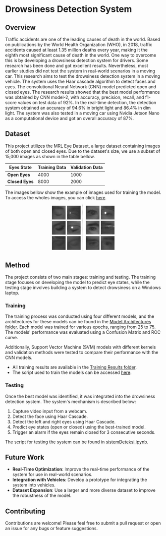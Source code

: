 # Drowsiness Detection System

## Overview

Traffic accidents are one of the leading causes of death in the world. Based on publications by the World Health Organization (WHO), in 2018, traffic accidents caused at least 1.35 million deaths every year, making it the eighth most significant cause of death in the world. One way to overcome this is by developing a drowsiness detection system for drivers. Some research has been done and got excellent results. Nevertheless, most earlier studies did not test the system in real-world scenarios in a moving car. This research aims to test the drowsiness detection system in a moving vehicle. The system uses the Haar cascade algorithm to detect faces and eyes. The convolutional Neural Network (CNN) model predicted open and closed eyes. The research results showed that the best model performance was obtained by CNN model-2, with accuracy, precision, recall, and f1-score values on test data of 92%. In the real-time detection, the detection system obtained an accuracy of 94.6% in bright light and 86.4% in dim light. The system was also tested in a moving car using Nvidia Jetson Nano as a computational device and got an overall accuracy of 87%.

## Dataset

This project utilizes the MRL Eye Dataset, a large dataset containing images of both open and closed eyes. Due to the dataset's size, we use a subset of 15,000 images as shown in the table bellow.

| **Eyes State** | **Training Data** | **Validation Data** |
| -------------- | ----------------- | ------------------- |
| **Open Eyes**  | 4000              | 1000                |
| **Closed Eyes**| 8000              | 2000                |

The images bellow show the example of images used for training the model. To access the wholes images, you can click [here](https://github.com/irsyadnrzn/Drowsiness-Detection-system/tree/main/Dataset).

<p align="center">
  <img src="https://github.com/irsyadnrzn/Drowsiness-Detection-system/blob/main/closed-open%20eyes.png" width="40%" height="40%">
</p>

## Method

The project consists of two main stages: training and testing. The training stage focuses on developing the model to predict eye states, while the testing stage involves building a system to detect drowsiness on a Windows laptop.

### Training

The training process was conducted using four different models, and the architectures for these models can be found in the [Model Architectures folder](https://github.com/irsyadnrzn/Drowsiness-Detection-system/tree/main/Model%20Architectures). Each model was trained for various epochs, ranging from 25 to 75. The models' performance was evaluated using a Confusion Matrix and ROC curve.

Additionally, Support Vector Machine (SVM) models with different kernels and validation methods were tested to compare their performance with the CNN models.

- All training results are available in the [Training Results folder](https://github.com/irsyadnrzn/Drowsiness-Detection-system/tree/main/Training%20Results).
- The script used to train the models can be accessed [here](https://github.com/irsyadnrzn/Drowsiness-Detection-system/blob/main/modelTraining.ipynb).

### Testing

Once the best model was identified, it was integrated into the drowsiness detection system. The system's mechanism is described below:

1. Capture video input from a webcam.
2. Detect the face using Haar Cascade.
3. Detect the left and right eyes using Haar Cascade.
4. Predict eye states (open or closed) using the best-trained model.
5. Trigger an alarm if the eyes remain closed for 3 consecutive seconds.

The script for testing the system can be found in [sistemDeteksi.ipynb](https://github.com/irsyadnrzn/Drowsiness-Detection-system/blob/main/sistemDeteksi.ipynb).

## Future Work

- **Real-Time Optimization**: Improve the real-time performance of the system for use in real-world scenarios.
- **Integration with Vehicles**: Develop a prototype for integrating the system into vehicles.
- **Dataset Expansion**: Use a larger and more diverse dataset to improve the robustness of the model.

## Contributing

Contributions are welcome! Please feel free to submit a pull request or open an issue for any bugs or feature suggestions.
